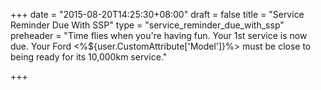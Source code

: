 +++
date = "2015-08-20T14:25:30+08:00"
draft = false
title = "Service Reminder Due With SSP"
type = "service_reminder_due_with_ssp"
preheader = "Time flies when you're having fun. Your 1st service is now due. Your Ford <%${user.CustomAttribute['Model']}%> must be close to being ready for its 10,000km service."

+++

